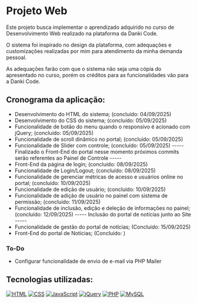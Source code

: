 # Projeto Web

Este projeto busca implementar o aprendizado adquirido no curso de Desenvolvimento Web realizado na plataforma da Danki Code.

O sistema foi inspirado no design da plataforma, com adequações e customizações realizadas por mim para atendimento da minha demanda pessoal.

As adequações farão com que o sistema não seja uma cópia do apresentado no curso, porém os créditos para as funcionalidades vão para a Danki Code.

## Cronograma da aplicação:
* Desenvolvimento do HTML do sistema; (concluído: 04/09/2025)
* Desenvolvimento do CSS do sistema; (concluído: 05/09/2025)
* Funcionalidade de botão do menu quando o responsivo é acionado com jQuery; (concluído: 05/09/2025)
* Funcionalidade de scroll dinâmico no portal; (concluído: 05/09/2025)
* Funcionalidade de Slider com controle; (concluído: 05/09/2025)
----- Finalizado o Front-End do portal nesse momento próximos commits serão referentes ao Painel de Controle -----
* Front-End da página de login; (concluído: 08/09/2025)
* Funcionalidade de Login/Logout; (concluído: 08/09/2025)
* Funcionalidade de gerenciar métricas de acesso e usuários online no portal; (concluído: 10/09/2025)
* Funcionalidade de edição de usuário; (concluído: 10/09/2025)
* Funcionalidade de adição de usuário no painel com sistema de permissão; (concluído: 11/09/2025)
* Funcionalidade de inclusão, edição e deleção de informações no painel; (concluído: 12/09/2025)
----- Inclusão do portal de notícias junto ao Site -----
* Funcionalidade de gestão do portal de notícias; (Concluido: 15/09/2025)
* Front-End do portal de Notícias; (Concluído: )

### To-Do
- Configurar funcionalidade de envio de e-mail via PHP Mailer

## Tecnologias utilizadas:
[![HTML](https://img.shields.io/badge/HTML-%23E34F26.svg?logo=html5&logoColor=white)](#)
[![CSS](https://img.shields.io/badge/CSS-639?logo=css&logoColor=fff)](#)
[![JavaScript](https://img.shields.io/badge/JavaScript-F7DF1E?logo=javascript&logoColor=000)](#)
[![jQuery](https://img.shields.io/badge/jQuery-0769AD?logo=jquery&logoColor=fff)](#)
[![PHP](https://img.shields.io/badge/php-%23777BB4.svg?&logo=php&logoColor=white)](#)
[![MySQL](https://img.shields.io/badge/MySQL-4479A1?logo=mysql&logoColor=fff)](#)